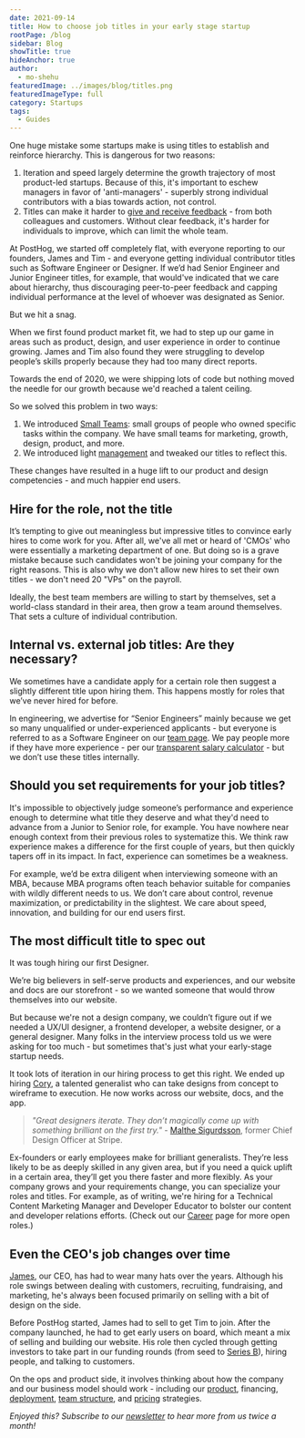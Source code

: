 ```yaml
---
date: 2021-09-14
title: How to choose job titles in your early stage startup
rootPage: /blog
sidebar: Blog
showTitle: true
hideAnchor: true
author:
  - mo-shehu
featuredImage: ../images/blog/titles.png
featuredImageType: full
category: Startups
tags:
  - Guides
---
```


One huge mistake some startups make is using titles to establish and reinforce hierarchy. This is dangerous for two reasons:

1. Iteration and speed largely determine the growth trajectory of most product-led startups. Because of this, it's important to eschew managers in favor of 'anti-managers' - superbly strong individual contributors with a bias towards action, not control.
2. Titles can make it harder to [give and receive feedback](https://posthog.com/handbook/people/feedback) - from both colleagues and customers. Without clear feedback, it's harder for individuals to improve, which can limit the whole team.

At PostHog, we started off completely flat, with everyone reporting to our founders, James and Tim - and everyone getting individual contributor titles such as Software Engineer or Designer. If we’d had Senior Engineer and Junior Engineer titles, for example, that would've indicated that we care about hierarchy, thus discouraging peer-to-peer feedback and capping individual performance at the level of whoever was designated as Senior.

But we hit a snag.

When we first found product market fit, we had to step up our game in areas such as product, design, and user experience in order to continue growing. James and Tim also found they were struggling to develop people’s skills properly because they had too many direct reports.

Towards the end of 2020, we were shipping lots of code but nothing moved the needle for our growth because we'd reached a talent ceiling.

So we solved this problem in two ways:

1. We introduced [Small Teams](https://posthog.com/handbook/company/small-teams): small groups of people who owned specific tasks within the company. We have small teams for marketing, growth, design, product, and more.
2. We introduced light [management](https://posthog.com/handbook/company/management) and tweaked our titles to reflect this.

These changes have resulted in a huge lift to our product and design competencies - and much happier end users.

## Hire for the role, not the title

It’s tempting to give out meaningless but impressive titles to convince early hires to come work for you. After all, we've all met or heard of 'CMOs' who were essentially a marketing department of one. But doing so is a grave mistake because such candidates won't be joining your company for the right reasons. This is also why we don't allow new hires to set their own titles - we don't need 20 "VPs" on the payroll.

Ideally, the best team members are willing to start by themselves, set a world-class standard in their area, then grow a team around themselves. That sets a culture of individual contribution.

## Internal vs. external job titles: Are they necessary?

We sometimes have a candidate apply for a certain role then suggest a slightly different title upon hiring them. This happens mostly for roles that we’ve never hired for before.

In engineering, we advertise for “Senior Engineers” mainly because we get so many unqualified or under-experienced applicants - but everyone is referred to as a Software Engineer on our [team page](/team). We pay people more if they have more experience - per our [transparent salary calculator](/handbook/people/compensation) - but we don’t use these titles internally.

## Should you set requirements for your job titles?

It's impossible to objectively judge someone’s performance and experience enough to determine what title they deserve and what they'd need to advance from a Junior to Senior role, for example. You have nowhere near enough context from their previous roles to systematize this. We think raw experience makes a difference for the first couple of years, but then quickly tapers off in its impact. In fact, experience can sometimes be a weakness. 

For example, we’d be extra diligent when interviewing someone with an MBA, because MBA programs often teach behavior suitable for companies with wildly different needs to us. We don’t care about control, revenue maximization, or predictability in the slightest. We care about speed, innovation, and building for our end users first.

## The most difficult title to spec out

It was tough hiring our first Designer.

We’re big believers in self-serve products and experiences, and our website and docs are our storefront - so we wanted someone that would throw themselves into our website.

But because we're not a design company, we couldn’t figure out if we needed a UX/UI designer, a frontend developer, a website designer, or a general designer. Many folks in the interview process told us we were asking for too much - but sometimes that's just what your early-stage startup needs.

It took lots of iteration in our hiring process to get this right. We ended up hiring [Cory](https://www.linkedin.com/in/corywatilo/), a talented generalist who can take designs from concept to wireframe to execution. He now works across our website, docs, and the app.

> _"Great designers iterate. They don’t magically come up with something brilliant on the first try."_ - [Malthe Sigurdsson](https://www.linkedin.com/in/malthe/), former Chief Design Officer at Stripe.

Ex-founders or early employees make for brilliant generalists. They’re less likely to be as deeply skilled in any given area, but if you need a quick uplift in a certain area, they’ll get you there faster and more flexibly. As your company grows and your requirements change, you can specialize your roles and titles. For example, as of writing, we're hiring for a Technical Content Marketing Manager and Developer Educator to bolster our content and developer relations efforts. (Check out our [Career](https://posthog.com/careers) page for more open roles.)

## Even the CEO's job changes over time

[James](https://www.linkedin.com/in/j-hawkins/), our CEO, has had to wear many hats over the years. Although his role swings between dealing with customers, recruiting, fundraising, and marketing, he's always been focused primarily on selling with a bit of design on the side.

Before PostHog started, James had to sell to get Tim to join. After the company launched, he had to get early users on board, which meant a mix of selling and building our website. His role then cycled through getting investors to take part in our funding rounds (from seed to [Series B](https://twitter.com/posthog/status/1402988140332154888)), hiring people, and talking to customers.

On the ops and product side, it involves thinking about how the company and our business model should work - including our [product](https://posthog.com/handbook/strategy/roadmap), financing, [deployment](https://posthog.com/docs/self-host), [team structure](https://posthog.com/handbook/small-teams/team-structure), and [pricing](https://posthog.com/pricing) strategies.

_Enjoyed this? Subscribe to our [newsletter](https://posthog.com/newsletter) to hear more from us twice a month!_
